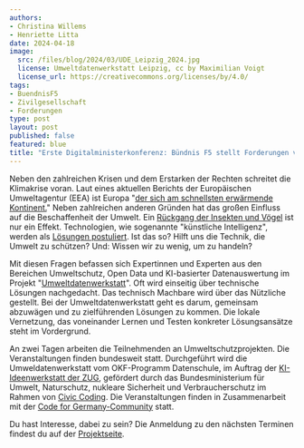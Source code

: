 ```yaml
---
authors:
- Christina Willems
- Henriette Litta
date: 2024-04-18
image: 
  src: /files/blog/2024/03/UDE_Leipzig_2024.jpg
  license: Umweltdatenwerkstatt Leipzig, cc by Maximilian Voigt
  license_url: https://creativecommons.org/licenses/by/4.0/
tags:
- BuendnisF5
- Zivilgesellschaft
- Forderungen
type: post
layout: post
published: false
featured: blue
title: "Erste Digitalministerkonferenz: Bündnis F5 stellt Forderungen vor"
---
```

Neben den zahlreichen Krisen und dem Erstarken der Rechten schreitet die Klimakrise voran. Laut eines aktuellen Berichts der Europäischen Umweltagentur (EEA) ist Europa "[der sich am schnellsten erwärmende Kontinent.](https://www.rnd.de/politik/ueberschwemmungen-hitze-und-braende-europa-bereitet-sich-laut-bericht-zu-wenig-auf-klimakrise-vor-3YNVG2N7CJLPLB7YDDVWV5PVVA.html)" Neben zahlreichen anderen Gründen hat das großen Einfluss auf die Beschaffenheit der Umwelt. Ein [Rückgang der Insekten und Vögel](https://www.nabu.de/tiere-und-pflanzen/voegel/gefaehrdungen/24661.html) ist nur ein Effekt. Technologien, wie sogenannte "künstliche Intelligenz", werden als [Lösungen postuliert](https://www.boell.de/de/kuenstliche-intelligenz-und-klimawandel). Ist das so? Hilft uns die Technik, die Umwelt zu schützen? Und: Wissen wir zu wenig, um zu handeln?

Mit diesen Fragen befassen sich Expertinnen und Experten aus den Bereichen Umweltschutz, Open Data und KI-basierter Datenauswertung im Projekt "[Umweltdatenwerkstatt](https://datenschule.de/projekte/umweltdatenwerkstatt/)". Oft wird einseitig über technische Lösungen nachgedacht. Das technisch Machbare wird über das Nützliche gestellt. Bei der Umweltdatenwerkstatt geht es darum, gemeinsam abzuwägen und zu zielführenden Lösungen zu kommen. Die lokale Vernetzung, das voneinander Lernen und Testen konkreter Lösungsansätze steht im Vordergrund.

An zwei Tagen arbeiten die Teilnehmenden an Umweltschutzprojekten. Die Veranstaltungen finden bundesweit statt. Durchgeführt wird die Umweldatenwerkstatt vom OKF-Programm Datenschule, im Auftrag der [KI-Ideenwerkstatt der ZUG](https://www.ki-ideenwerkstatt.de/), gefördert durch das Bundesministerium für Umwelt, Naturschutz, nukleare Sicherheit und Verbraucherschutz im Rahmen von [Civic Coding](https://www.civic-coding.de/). Die Veranstaltungen finden in Zusammenarbeit mit der [Code for Germany-Community](https://codefor.de/) statt. 

Du hast Interesse, dabei zu sein? Die Anmeldung zu den nächsten Terminen findest du auf der [Projektseite](https://datenschule.de/workshops/umweltdatenwerkstatt/). 
